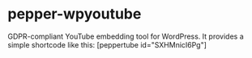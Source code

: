 # pepper-wpyoutube
GDPR-compliant YouTube embedding tool for WordPress. It provides a simple shortcode like this: [peppertube id="SXHMnicI6Pg"]
